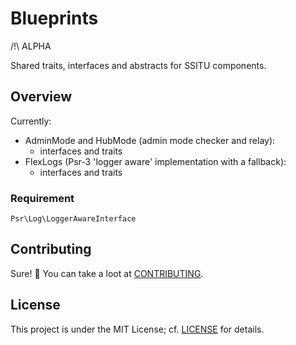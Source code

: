 # Blueprints

/!\ ALPHA

Shared traits, interfaces and abstracts for SSITU components.

## Overview

Currently:

* AdminMode and HubMode (admin mode checker and relay):
  * interfaces and traits
* FlexLogs (Psr-3 'logger aware' implementation with a fallback):
  * interfaces and traits

### Requirement

`Psr\Log\LoggerAwareInterface`

## Contributing

Sure! :raised_hands:
You can take a loot at [CONTRIBUTING](CONTRIBUTING.md).

## License

This project is under the MIT License; cf. [LICENSE](LICENSE) for details.
